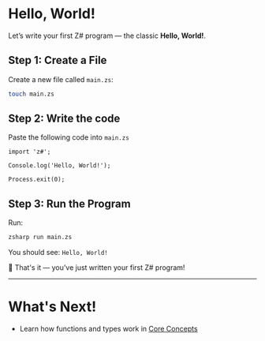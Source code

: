 # Hello, World!

Let’s write your first Z# program — the classic **Hello, World!**.

## Step 1: Create a File

Create a new file called `main.zs`:

```sh
touch main.zs
```

## Step 2: Write the code

Paste the following code into `main.zs`

```zsharp
import 'z#';

Console.log('Hello, World!');

Process.exit(0);
```

<Badge type="tip" text="Don’t worry about the syntax for now — we’ll cover it in the next section." />

## Step 3: Run the Program

Run:

```sh
zsharp run main.zs
```

You should see:
`Hello, World!`

🎉 That's it — you’ve just written your first Z# program!

---

# What's Next!

- Learn how functions and types work in [Core Concepts](/getting_started/core_concepts.md)
